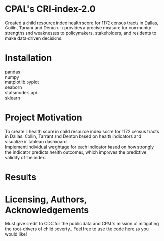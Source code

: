 # CPAL's CRI-index-2.0
Created a child resource index health score for 1172 census tracts in Dallas, Collin, Tarrant and Denton. It provides a precise measure for community strengths and weaknesses to policymakers, stakeholders, and residents to make data-driven decisions.

# Installation
pandas    
numpy   
matplotlib.pyplot     
seaborn     
statsmodels.api     
sklearn     

# Project Motivation
To create a health score in child resource index score for 1172 census tracts in Dallas. Collin, Tarrant and Denton based on health indicators and visualize in tableau dashboard.       
Implement individual weightage for each indicator based on how strongly the indicator predicts health outcomes, which improves the predictive validity of the index.  

# Results
   

# Licensing, Authors, Acknowledgements
Must give credit to CDC for the public data and CPAL’s mission of mitigating the root-drivers of child poverty.. Feel free to use the code here as you would like!
